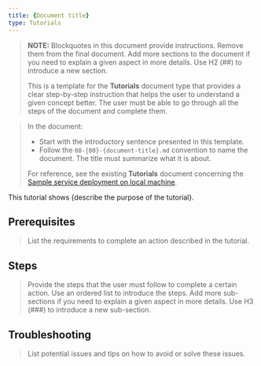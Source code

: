 ```yaml
---
title: {Document title}
type: Tutorials
---
```


>**NOTE:** Blockquotes in this document provide instructions. Remove them from the final document. Add more sections to the document if you need to explain a given aspect in more details. Use H2 (##) to introduce a new section.
>
>This is a template for the **Tutorials** document type that provides a clear step-by-step instruction that helps the user to understand a given concept better. The user must be able to go through all the steps of the document and complete them.

>  In the document:
> * Start with the introductory sentence presented in this template.
> * Follow the `08-{00}-{document-title}.md` convention to name the document. The title must summarize what it is about.
>
> For reference, see the existing **Tutorials** document concerning the [Sample service deployment on local machine](https://kyma-project.io/docs/main/root/kyma/#tutorials-sample-service-deployment-on-a-cluster).


This tutorial shows {describe the purpose of the tutorial}.

## Prerequisites

> List the requirements to complete an action described in the tutorial.

## Steps

> Provide the steps that the user must follow to complete a certain action. Use an ordered list to introduce the steps. Add more sub-sections if you need to explain a given aspect in more details. Use H3 (###) to introduce a new sub-section.

## Troubleshooting

> List potential issues and tips on how to avoid or solve these issues.
